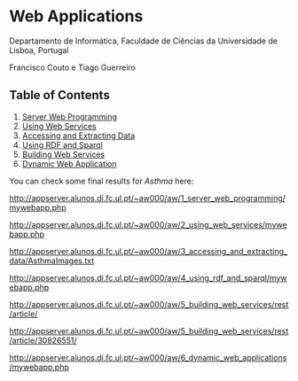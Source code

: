 # Web Applications
Departamento de Informática, Faculdade de Ciências da Universidade de Lisboa, Portugal

Francisco Couto e Tiago Guerreiro

## Table of Contents

1. [Server Web Programming](1_server_web_programming)
2. [Using Web Services](2_using_web_services)
3. [Accessing and Extracting Data](3_accessing_and_extracting_data)
4. [Using RDF and Sparql](4_using_rdf_and_sparql)
5. [Building Web Services](5_building_web_services)
6. [Dynamic Web Application](6_dynamic_web_applications)

You can check some final results for _Asthma_ here:

http://appserver.alunos.di.fc.ul.pt/~aw000/aw/1_server_web_programming/mywebapp.php

http://appserver.alunos.di.fc.ul.pt/~aw000/aw/2_using_web_services/mywebapp.php

http://appserver.alunos.di.fc.ul.pt/~aw000/aw/3_accessing_and_extracting_data/AsthmaImages.txt

http://appserver.alunos.di.fc.ul.pt/~aw000/aw/4_using_rdf_and_sparql/mywebapp.php

http://appserver.alunos.di.fc.ul.pt/~aw000/aw/5_building_web_services/rest/article/

http://appserver.alunos.di.fc.ul.pt/~aw000/aw/5_building_web_services/rest/article/30826551/

http://appserver.alunos.di.fc.ul.pt/~aw000/aw/6_dynamic_web_applications/mywebapp.php



